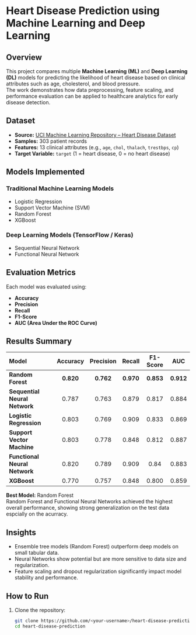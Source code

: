 # Heart Disease Prediction using Machine Learning and Deep Learning

## Overview
This project compares multiple **Machine Learning (ML)** and **Deep Learning (DL)** models for predicting the likelihood of heart disease based on clinical attributes such as age, cholesterol, and blood pressure.  
The work demonstrates how data preprocessing, feature scaling, and performance evaluation can be applied to healthcare analytics for early disease detection.

## Dataset
- **Source:** [UCI Machine Learning Repository – Heart Disease Dataset](https://archive.ics.uci.edu/ml/datasets/heart+Disease)  
- **Samples:** 303 patient records  
- **Features:** 13 clinical attributes (e.g., `age`, `chol`, `thalach`, `trestbps`, `cp`)  
- **Target Variable:** `target` (1 = heart disease, 0 = no heart disease)

## Models Implemented
### Traditional Machine Learning Models
- Logistic Regression  
- Support Vector Machine (SVM)  
- Random Forest  
- XGBoost  

### Deep Learning Models (TensorFlow / Keras)
- Sequential Neural Network  
- Functional Neural Network  

## Evaluation Metrics
Each model was evaluated using:
- **Accuracy**
- **Precision**
- **Recall**
- **F1-Score**
- **AUC (Area Under the ROC Curve)**

## Results Summary
| Model | Accuracy | Precision | Recall | F1-Score | AUC |
|:--|:--:|:--:|:--:|:--:|:--:|
| **Random Forest** | **0.820** | **0.762** | **0.970** | **0.853** | **0.912** |
| **Sequential Neural Network** | 0.787 | 0.763 | 0.879 | 0.817 | 0.884 |
| **Logistic Regression** | 0.803 | 0.769 | 0.909 | 0.833 | 0.869 |
| **Support Vector Machine** | 0.803 | 0.778 | 0.848 | 0.812 | 0.887 |
| **Functional Neural Network** | 0.820 | 0.789 | 0.909 | 0.84 | 0.883 |
| **XGBoost** | 0.770 | 0.757 | 0.848 | 0.800 | 0.859 |

**Best Model:** Random Forest  
Random Forest and Functional Neural Networks achieved the highest overall performance, showing strong generalization on the test data espcially on the acurracy.

## Insights
- Ensemble tree models (Random Forest) outperform deep models on small tabular data.  
- Neural Networks show potential but are more sensitive to data size and regularization.  
- Feature scaling and dropout regularization significantly impact model stability and performance.  

## How to Run
1. Clone the repository:  
   ```bash
   git clone https://github.com/<your-username>/heart-disease-prediction.git
   cd heart-disease-prediction
